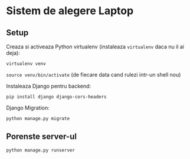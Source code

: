 # Sistem de alegere Laptop

## Setup

Creaza si activeaza Python virtualenv (instaleaza `virtualenv` daca nu il ai deja):

`virtualenv venv`   

`source venv/bin/activate` (de fiecare data cand rulezi intr-un shell nou)

Instaleaza Django pentru backend:

`pip install django django-cors-headers`

Django Migration:

`python manage.py migrate`

## Porenste server-ul

`python manage.py runserver`

